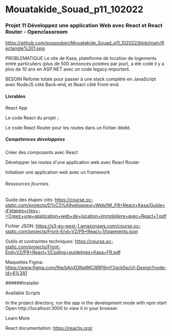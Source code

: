 # Mouatakide_Souad_p11_102022

### Projet 11 Développez une application Web avec React et React Router - Openclassroom

https://github.com/sousouben/Mouatakide_Souad_p11_102022/blob/main/Rectangle%201.png

PROBLEMATIQUE Le site de Kasa, plateforme de location de logements entre particuliers (plus de 500 annonces postées par jour), a été codé il y a plus de 10 ans en ASP.NET avec un code legacy important.

BESOIN Refonte totale pour passer à une stack complète en JavaScript avec NodeJS côté Back-end, et React côté Front-end.

#### Livrables

React App

Le code React du projet ;

Le code React Router pour les routes dans un fichier dédié.

##### Compétences développées

Créer des composants avec React

Développer les routes d'une application web avec React Router

Initialiser une application web avec un framework

###### Ressources fournies

Guide des étapes clés: https://course.oc-static.com/projects/D%C3%A9veloppeur+Web/IW_P8+React+Kasa/Guide+d'etapes+cles+-+Creez+une+application+web+de+location+immobiliere+avec+React+1.pdf

Fichier JSON: https://s3-eu-west-1.amazonaws.com/course.oc-static.com/projects/Front-End+V2/P9+React+1/logements.json

Outils et contraintes techniques: https://course.oc-static.com/projects/Front-End+V2/P9+React+1/Coding+guidelines+Kasa+FR.pdf

Maquettes Figma: https://www.figma.com/file/bAnXDNqRKCRRP8mY2gcb5p/UI-Design?node-id=4%3A1

######Installer

Available Scripts

In the project directory, run the app in the development mode with npm start
Open http://localhost:3000 to view it in your browser.

Learn More

React documentation: https://reactjs.org/
